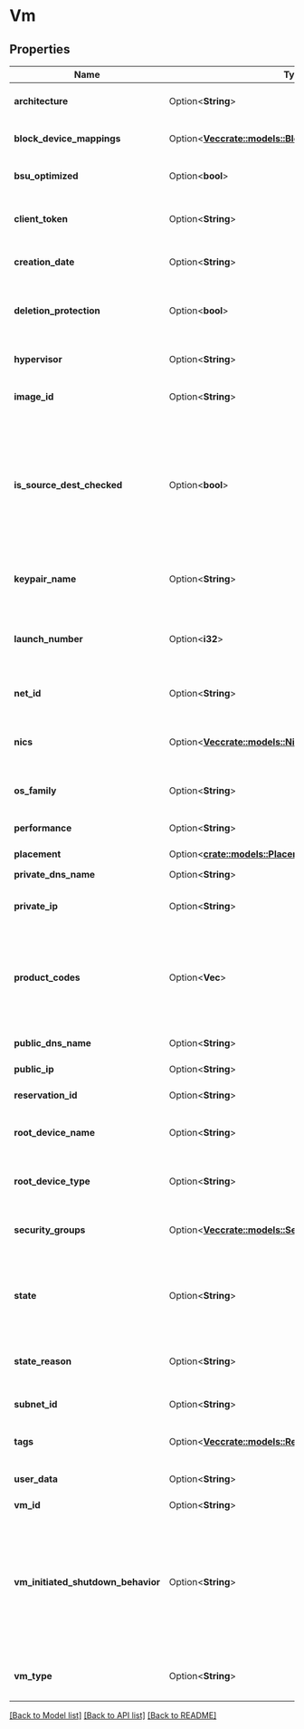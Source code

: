 # Vm

## Properties

Name | Type | Description | Notes
------------ | ------------- | ------------- | -------------
**architecture** | Option<**String**> | The architecture of the VM (`i386` \\| `x86_64`). | [optional]
**block_device_mappings** | Option<[**Vec<crate::models::BlockDeviceMappingCreated>**](BlockDeviceMappingCreated.md)> | The block device mapping of the VM. | [optional]
**bsu_optimized** | Option<**bool**> | If true, the VM is optimized for BSU I/O. | [optional]
**client_token** | Option<**String**> | The idempotency token provided when launching the VM. | [optional]
**creation_date** | Option<**String**> | The date and time at which the VM was created. | [optional]
**deletion_protection** | Option<**bool**> | If true, you cannot terminate the VM using Cockpit, the CLI or the API. If false, you can. | [optional]
**hypervisor** | Option<**String**> | The hypervisor type of the VMs (`ovm` \\| `xen`). | [optional]
**image_id** | Option<**String**> | The ID of the OMI used to create the VM. | [optional]
**is_source_dest_checked** | Option<**bool**> | (Net only) If true, the source/destination check is enabled. If false, it is disabled. This value must be false for a NAT VM to perform network address translation (NAT) in a Net. | [optional]
**keypair_name** | Option<**String**> | The name of the keypair used when launching the VM. | [optional]
**launch_number** | Option<**i32**> | The number for the VM when launching a group of several VMs (for example, 0, 1, 2, and so on). | [optional]
**net_id** | Option<**String**> | The ID of the Net in which the VM is running. | [optional]
**nics** | Option<[**Vec<crate::models::NicLight>**](NicLight.md)> | (Net only) The network interface cards (NICs) the VMs are attached to. | [optional]
**os_family** | Option<**String**> | Indicates the operating system (OS) of the VM. | [optional]
**performance** | Option<**String**> | The performance of the VM (`medium` \\| `high` \\|  `highest`). | [optional]
**placement** | Option<[**crate::models::Placement**](Placement.md)> |  | [optional]
**private_dns_name** | Option<**String**> | The name of the private DNS. | [optional]
**private_ip** | Option<**String**> | The primary private IP address of the VM. | [optional]
**product_codes** | Option<**Vec<String>**> | The product code associated with the OMI used to create the VM (`0001` Linux/Unix \\| `0002` Windows \\| `0004` Linux/Oracle \\| `0005` Windows 10). | [optional]
**public_dns_name** | Option<**String**> | The name of the public DNS. | [optional]
**public_ip** | Option<**String**> | The public IP of the VM. | [optional]
**reservation_id** | Option<**String**> | The reservation ID of the VM. | [optional]
**root_device_name** | Option<**String**> | The name of the root device for the VM (for example, /dev/vda1). | [optional]
**root_device_type** | Option<**String**> | The type of root device used by the VM (always `bsu`). | [optional]
**security_groups** | Option<[**Vec<crate::models::SecurityGroupLight>**](SecurityGroupLight.md)> | One or more security groups associated with the VM. | [optional]
**state** | Option<**String**> | The state of the VM (`pending` \\| `running` \\| `stopping` \\| `stopped` \\| `shutting-down` \\| `terminated` \\| `quarantine`). | [optional]
**state_reason** | Option<**String**> | The reason explaining the current state of the VM. | [optional]
**subnet_id** | Option<**String**> | The ID of the Subnet for the VM. | [optional]
**tags** | Option<[**Vec<crate::models::ResourceTag>**](ResourceTag.md)> | One or more tags associated with the VM. | [optional]
**user_data** | Option<**String**> | The Base64-encoded MIME user data. | [optional]
**vm_id** | Option<**String**> | The ID of the VM. | [optional]
**vm_initiated_shutdown_behavior** | Option<**String**> | The VM behavior when you stop it. By default or if set to `stop`, the VM stops. If set to `restart`, the VM stops then automatically restarts. If set to `terminate`, the VM stops and is deleted. | [optional]
**vm_type** | Option<**String**> | The type of VM. For more information, see [Instance Types](https://wiki.outscale.net/display/EN/Instance+Types). | [optional]

[[Back to Model list]](../README.md#documentation-for-models) [[Back to API list]](../README.md#documentation-for-api-endpoints) [[Back to README]](../README.md)


